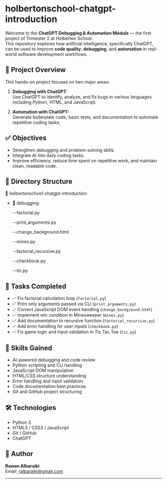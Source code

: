 # holbertonschool-chatgpt-introduction

Welcome to the **ChatGPT Debugging & Automation Module** — the first project of Trimester 2 at Holberton School.  
This repository explores how artificial intelligence, specifically ChatGPT, can be used to improve **code quality**, **debugging**, and **automation** in real-world software development workflows.

## 📌 Project Overview

This hands-on project focuses on two major areas:

1. **Debugging with ChatGPT:**  
   Use ChatGPT to identify, analyze, and fix bugs in various languages including Python, HTML, and JavaScript.

2. **Automation with ChatGPT:**  
   Generate boilerplate code, basic tests, and documentation to automate repetitive coding tasks.

## ✅ Objectives

- Strengthen debugging and problem-solving skills.
- Integrate AI into daily coding tasks.
- Improve efficiency, reduce time spent on repetitive work, and maintain clean, readable code.

## 📂 Directory Structure

📂 holbertonschool-chatgpt-introduction

- 📁 debugging

  --factorial.py
  
  --print_arguments.py
  
  --change_background.html

  --mines.py
  
  --factorial_recursive.py
  
  --checkbook.py
  
  --tic.py



## 🚀 Tasks Completed

- ✅ Fix factorial calculation loop (`factorial.py`)
- ✅ Print only arguments passed via CLI (`print_arguments.py`)
- ✅ Correct JavaScript DOM event handling (`change_background.html`)
- ✅ Implement win condition in Minesweeper (`mines.py`)
- ✅ Add documentation to recursive function (`factorial_recursive.py`)
- ✅ Add error handling for user inputs (`checkbook.py`)
- ✅ Fix game logic and input validation in Tic Tac Toe (`tic.py`)

## 🧠 Skills Gained

- AI-powered debugging and code review
- Python scripting and CLI handling
- JavaScript DOM manipulation
- HTML/CSS structure understanding
- Error handling and input validation
- Code documentation best practices
- Git and GitHub project structuring

## 🛠️ Technologies

- Python 3
- HTML5 / CSS3 / JavaScript
- Git / GitHub
- ChatGPT

## 📝 Author

**Rawan Albaraiki**  
Email: [ralbaraiki@gmail.com](mailto:ralbaraiki@gmail.com)

---

